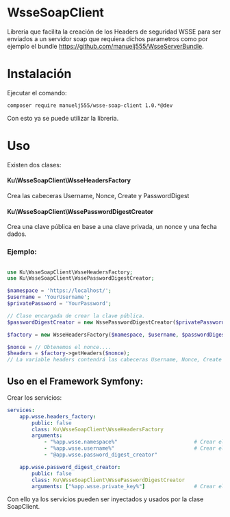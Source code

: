 # WsseSoapClient

Libreria que facilita la creación de los Headers de seguridad WSSE para ser enviados a un servidor soap que requiera dichos parametros como por ejemplo el bundle https://github.com/manuelj555/WsseServerBundle.

# Instalación

Ejecutar el comando:

    composer require manuelj555/wsse-soap-client 1.0.*@dev
    
Con esto ya se puede utilizar la libreria.

# Uso

Existen dos clases:

#### Ku\WsseSoapClient\WsseHeadersFactory

Crea las cabeceras Username, Nonce, Create y PasswordDigest

#### Ku\WsseSoapClient\WssePasswordDigestCreator

Crea una clave pública en base a una clave privada, un nonce y una fecha dados.

### Ejemplo:

```php

use Ku\WsseSoapClient\WsseHeadersFactory;
use Ku\WsseSoapClient\WssePasswordDigestCreator;

$namespace = 'https://localhost/';
$username = 'YourUsername';
$privatePassword = 'YourPassword';

// Clase encargada de crear la clave pública.
$passwordDigestCreator = new WssePasswordDigestCreator($privatePassword);

$factory = new WsseHeadersFactory($namespace, $username, $passwordDigestCreator);

$nonce = // Obtenemos el nonce....
$headers = $factory->getHeaders($nonce);
// La variable headers contendrá las cabeceras Username, Nonce, Create y PasswordDigest
```

## Uso en el Framework Symfony:

Crear los servicios:

```yaml
services:
    app.wsse.headers_factory:
        public: false
        class: Ku\WsseSoapClient\WsseHeadersFactory
        arguments:
            - "%app.wsse.namespace%"                         # Crear el parametro
            - "%app.wsse.username%"                          # Crear el parametro
            - "@app.wsse.password_digest_creator"

    app.wsse.password_digest_creator:
        public: false
        class: Ku\WsseSoapClient\WssePasswordDigestCreator
        arguments: ["%app.wsse.private_key%"]                # Crear el parametro
```

Con ello ya los servicios pueden ser inyectados y usados por la clase SoapClient.
